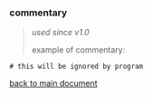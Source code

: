 ### commentary
> *used since v1.0*
>
> example of commentary:
```
# this will be ignored by program
```
[back to main document](../README.md)
